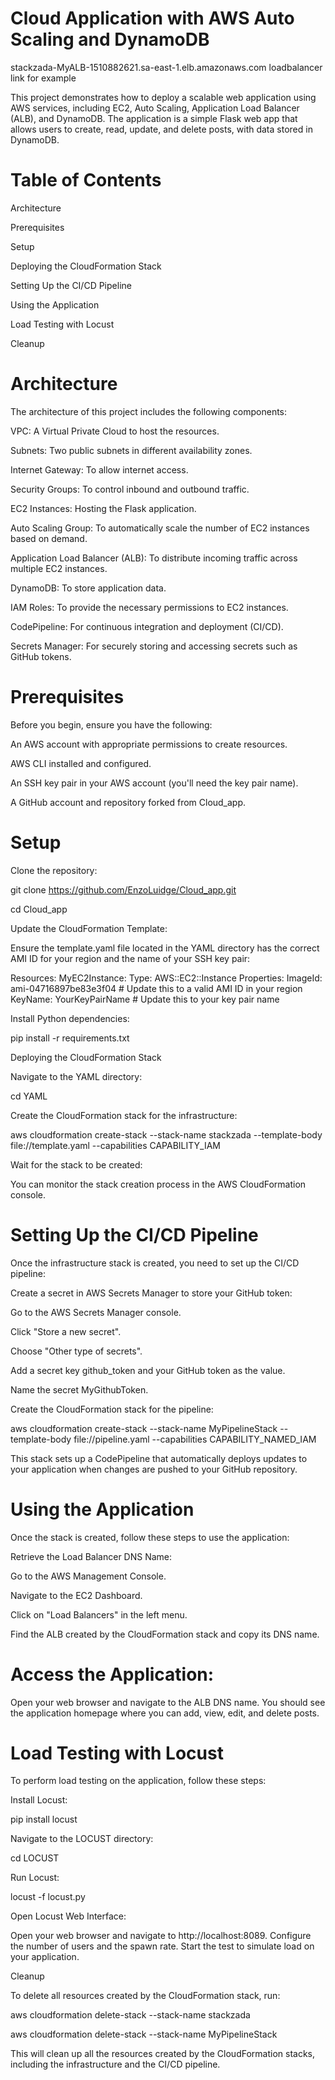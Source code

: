# Cloud Application with AWS Auto Scaling and DynamoDB

stackzada-MyALB-1510882621.sa-east-1.elb.amazonaws.com loadbalancer link for example

This project demonstrates how to deploy a scalable web application using AWS services, including EC2, Auto Scaling, Application Load Balancer (ALB), and DynamoDB. The application is a simple Flask web app that allows users to create, read, update, and delete posts, with data stored in DynamoDB.

# Table of Contents

Architecture

Prerequisites

Setup

Deploying the CloudFormation Stack

Setting Up the CI/CD Pipeline

Using the Application

Load Testing with Locust

Cleanup

# Architecture

The architecture of this project includes the following components:

VPC: A Virtual Private Cloud to host the resources.

Subnets: Two public subnets in different availability zones.

Internet Gateway: To allow internet access.

Security Groups: To control inbound and outbound traffic.

EC2 Instances: Hosting the Flask application.

Auto Scaling Group: To automatically scale the number of EC2 instances based on demand.

Application Load Balancer (ALB): To distribute incoming traffic across multiple EC2 instances.

DynamoDB: To store application data.

IAM Roles: To provide the necessary permissions to EC2 instances.

CodePipeline: For continuous integration and deployment (CI/CD).

Secrets Manager: For securely storing and accessing secrets such as GitHub tokens.

# Prerequisites

Before you begin, ensure you have the following:

An AWS account with appropriate permissions to create resources.

AWS CLI installed and configured.

An SSH key pair in your AWS account (you'll need the key pair name).

A GitHub account and repository forked from Cloud_app.

# Setup
Clone the repository:

git clone https://github.com/EnzoLuidge/Cloud_app.git

cd Cloud_app

Update the CloudFormation Template:

Ensure the template.yaml file located in the YAML directory has the correct AMI ID for your region and the name of your SSH key pair:

Resources:
  MyEC2Instance:
    Type: AWS::EC2::Instance
    Properties:
      ImageId: ami-04716897be83e3f04 # Update this to a valid AMI ID in your region
      KeyName: YourKeyPairName # Update this to your key pair name
      
Install Python dependencies:

pip install -r requirements.txt

Deploying the CloudFormation Stack

Navigate to the YAML directory:

cd YAML

Create the CloudFormation stack for the infrastructure:

aws cloudformation create-stack --stack-name stackzada --template-body file://template.yaml --capabilities CAPABILITY_IAM

Wait for the stack to be created:

You can monitor the stack creation process in the AWS CloudFormation console.

# Setting Up the CI/CD Pipeline

Once the infrastructure stack is created, you need to set up the CI/CD pipeline:

Create a secret in AWS Secrets Manager to store your GitHub token:

Go to the AWS Secrets Manager console.

Click "Store a new secret".

Choose "Other type of secrets".

Add a secret key github_token and your GitHub token as the value.

Name the secret MyGithubToken.

Create the CloudFormation stack for the pipeline:

aws cloudformation create-stack --stack-name MyPipelineStack --template-body file://pipeline.yaml --capabilities CAPABILITY_NAMED_IAM

This stack sets up a CodePipeline that automatically deploys updates to your application when changes are pushed to your GitHub repository.

# Using the Application

Once the stack is created, follow these steps to use the application:

Retrieve the Load Balancer DNS Name:

Go to the AWS Management Console.

Navigate to the EC2 Dashboard.

Click on "Load Balancers" in the left menu.

Find the ALB created by the CloudFormation stack and copy its DNS name.

# Access the Application:

Open your web browser and navigate to the ALB DNS name. You should see the application homepage where you can add, view, edit, and delete posts.

# Load Testing with Locust
To perform load testing on the application, follow these steps:

Install Locust:

pip install locust

Navigate to the LOCUST directory:

cd LOCUST

Run Locust:

locust -f locust.py

Open Locust Web Interface:

Open your web browser and navigate to http://localhost:8089. Configure the number of users and the spawn rate. Start the test to simulate load on your application.

Cleanup

To delete all resources created by the CloudFormation stack, run:

aws cloudformation delete-stack --stack-name stackzada

aws cloudformation delete-stack --stack-name MyPipelineStack

This will clean up all the resources created by the CloudFormation stacks, including the infrastructure and the CI/CD pipeline.
